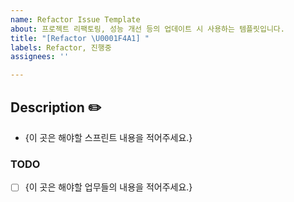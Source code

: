 ```yaml
---
name: Refactor Issue Template
about: 프로젝트 리팩토링, 성능 개선 등의 업데이트 시 사용하는 템플릿입니다.
title: "[Refactor \U0001F4A1] "
labels: Refactor, 진행중
assignees: ''

---
```


## Description ✏️
* {이 곳은 해야할 스프린트 내용을 적어주세요.}

### TODO
- [ ] {이 곳은 해야할 업무들의 내용을 적어주세요.}
